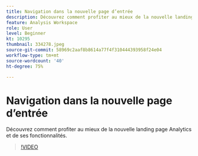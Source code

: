 ```yaml
---
title: Navigation dans la nouvelle page d’entrée
description: Découvrez comment profiter au mieux de la nouvelle landing page Analytics et de ses fonctionnalités.
feature: Analysis Workspace
role: User
level: Beginner
kt: 10295
thumbnail: 334278.jpeg
source-git-commit: 58969c2aaf8b8614a77f4f310444393958f24e04
workflow-type: tm+mt
source-wordcount: '40'
ht-degree: 75%

---
```



# Navigation dans la nouvelle page d’entrée

Découvrez comment profiter au mieux de la nouvelle landing page Analytics et de ses fonctionnalités.

>[!VIDEO](https://video.tv.adobe.com/v/334278/?quality=12&learn=on)
